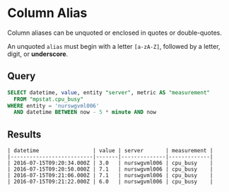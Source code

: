# Column Alias

Column aliases can be unquoted or enclosed in quotes or double-quotes.

An unquoted `alias` must begin with a letter `[a-zA-Z]`, followed by a letter, digit, or **underscore**.

## Query

```sql
SELECT datetime, value, entity "server", metric AS "measurement"
  FROM "mpstat.cpu_busy"
WHERE entity = 'nurswgvml006'
  AND datetime BETWEEN now - 5 * minute AND now
```

## Results

```ls
| datetime                 | value | server       | measurement |
|--------------------------|-------|--------------|-------------|
| 2016-07-15T09:20:34.000Z | 3.0   | nurswgvml006 | cpu_busy    |
| 2016-07-15T09:20:50.000Z | 7.1   | nurswgvml006 | cpu_busy    |
| 2016-07-15T09:21:06.000Z | 7.1   | nurswgvml006 | cpu_busy    |
| 2016-07-15T09:21:22.000Z | 6.0   | nurswgvml006 | cpu_busy    |
```
